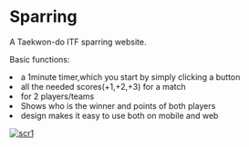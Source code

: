 # Sparring
A Taekwon-do ITF sparring website.


 Basic functions:
 <li>a 1minute timer,which you start by simply clicking a button </li>
 <li> all the needed scores(+1,+2,+3) for a match </li>
 <li> for 2 players/teams</li>
 <li> Shows who is the winner and points of both players</li>
 <li> design makes it easy to use both on mobile and web </li>

<a href="https://ibb.co/eGThBF"><img src="https://image.ibb.co/iONW5a/scr1.jpg" alt="scr1" border="0"></a><br /><a target='_blank' href='https://imgbb.com/'></a><br />

